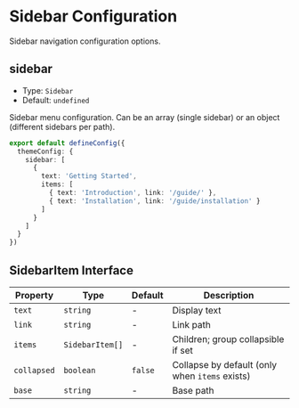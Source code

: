 # Sidebar Configuration

Sidebar navigation configuration options.

## sidebar

- Type: `Sidebar`
- Default: `undefined`

Sidebar menu configuration. Can be an array (single sidebar) or an object (different sidebars per path).

```typescript
export default defineConfig({
  themeConfig: {
    sidebar: [
      {
        text: 'Getting Started',
        items: [
          { text: 'Introduction', link: '/guide/' },
          { text: 'Installation', link: '/guide/installation' }
        ]
      }
    ]
  }
})
```

## SidebarItem Interface

| Property | Type | Default | Description |
| --- | --- | --- | --- |
| `text` | `string` | - | Display text |
| `link` | `string` | - | Link path |
| `items` | `SidebarItem[]` | - | Children; group collapsible if set |
| `collapsed` | `boolean` | `false` | Collapse by default (only when `items` exists) |
| `base` | `string` | - | Base path |